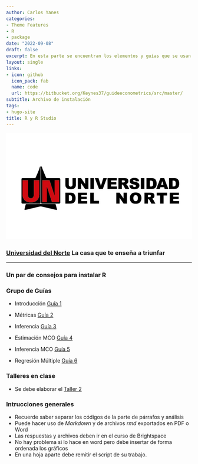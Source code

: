 ```yaml
---
author: Carlos Yanes
categories:
- Theme Features
- R
- package
date: "2022-09-08"
draft: false
excerpt: En esta parte se encuentran los elementos y guías que se usan en econometría I para el uso de R. Muchos de los elementos que se encuentran ahí son con base al libro de Using R for Introductory Econometrics de Florian Heiss.
layout: single
links:
- icon: github
  icon_pack: fab
  name: code
  url: https://bitbucket.org/Keynes37/guideeconometrics/src/master/
subtitle: Archivo de instalación
tags:
- hugo-site
title: R y R Studio
---
```


![Uninorte Logo](Uninorte-logo.png)

### [Universidad del Norte](https://www.uninorte.edu.co/) La casa que te enseña a triunfar

---

### Un par de consejos para instalar R

### Grupo de Guías ###

* Introducción [Guía 1](https://bb.githack.com/Keynes37/guideeconometrics/raw/master/Guias/G1.html)

* Métricas [Guía 2](https://bb.githack.com/Keynes37/guideeconometrics/raw/master/Guias/G2.html) 

* Inferencia [Guía 3](https://bb.githack.com/Keynes37/guideeconometrics/raw/master/Guias/G3.html)

* Estimación MCO [Guía 4](https://bb.githack.com/Keynes37/guideeconometrics/raw/master/Guias/G4.html)

* Inferencia MCO [Guía 5](https://bb.githack.com/Keynes37/guideeconometrics/raw/master/Guias/G5.html)

* Regresión Múltiple [Guía 6](https://bb.githack.com/Keynes37/guideeconometrics/raw/master/Guias/G6.html)


### Talleres en clase ###

+ Se debe elaborar el [Taller 2](https://bb.githack.com/Keynes37/guideeconometrics/raw/master/Guias/Tclase2.html)


### Intrucciones generales ###

* Recuerde saber separar los códigos de la parte de párrafos y análisis
* Puede hacer uso de *Markdown* y de archivos *rmd* exportados en PDF o Word
* Las respuestas y archivos deben ir en el curso de Brightspace
* No hay problema si lo hace en word pero debe insertar de forma ordenada los gráficos
* En una hoja aparte debe remitir el script de su trabajo.

